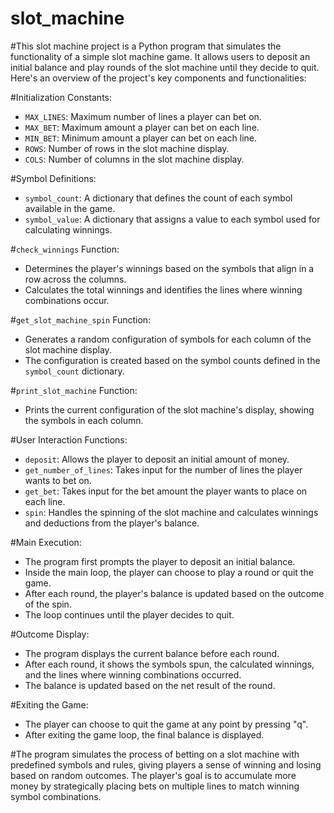 # slot_machine

#This slot machine project is a Python program that simulates the functionality of a simple slot machine game. 
It allows users to deposit an initial balance and play rounds of the slot machine until they decide to quit. 
Here's an overview of the project's key components and functionalities:

#Initialization Constants:
   - `MAX_LINES`: Maximum number of lines a player can bet on.
   - `MAX_BET`: Maximum amount a player can bet on each line.
   - `MIN_BET`: Minimum amount a player can bet on each line.
   - `ROWS`: Number of rows in the slot machine display.
   - `COLS`: Number of columns in the slot machine display.
   
#Symbol Definitions:
   - `symbol_count`: A dictionary that defines the count of each symbol available in the game.
   - `symbol_value`: A dictionary that assigns a value to each symbol used for calculating winnings.

#`check_winnings` Function:
   - Determines the player's winnings based on the symbols that align in a row across the columns.
   - Calculates the total winnings and identifies the lines where winning combinations occur.

#`get_slot_machine_spin` Function:
   - Generates a random configuration of symbols for each column of the slot machine display.
   - The configuration is created based on the symbol counts defined in the `symbol_count` dictionary.

#`print_slot_machine` Function:
   - Prints the current configuration of the slot machine's display, showing the symbols in each column.

#User Interaction Functions:
   - `deposit`: Allows the player to deposit an initial amount of money.
   - `get_number_of_lines`: Takes input for the number of lines the player wants to bet on.
   - `get_bet`: Takes input for the bet amount the player wants to place on each line.
   - `spin`: Handles the spinning of the slot machine and calculates winnings and deductions from the player's balance.

#Main Execution:
   - The program first prompts the player to deposit an initial balance.
   - Inside the main loop, the player can choose to play a round or quit the game.
   - After each round, the player's balance is updated based on the outcome of the spin.
   - The loop continues until the player decides to quit.

#Outcome Display:
   - The program displays the current balance before each round.
   - After each round, it shows the symbols spun, the calculated winnings, and the lines where winning combinations occurred.
   - The balance is updated based on the net result of the round.

#Exiting the Game:
   - The player can choose to quit the game at any point by pressing "q".
   - After exiting the game loop, the final balance is displayed.

#The program simulates the process of betting on a slot machine 
with predefined symbols and rules, giving players a sense of 
winning and losing based on random outcomes. 
The player's goal is to accumulate more money by strategically 
placing bets on multiple lines to match winning symbol combinations.
